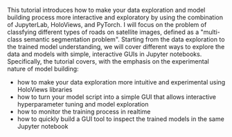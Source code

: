 This tutorial introduces how to make your data exploration and model building process more interactive and exploratory by using the combination of JupyterLab, HoloViews, and PyTorch.  I will focus on the problem of classfying different types of roads on satellite images, defined as a "multi-class semantic segmentation problem". Starting from the data exploration to the trained model understanding, we will cover different ways to explore the data and models with simple, interactive GUIs in Jupyter notebooks.  Specifically, the tutorial covers, with the emphasis on the experimental nature of model building:
- how to make your data exploration more intuitive and experimental using HoloViews libraries
- how to turn your model script into a simple GUI that allows interactive hyperparameter tuning and model exploration
- how to monitor the training process in realtime
- how to quickly build a GUI tool to inspect the trained models in the same Jupyter notebook
